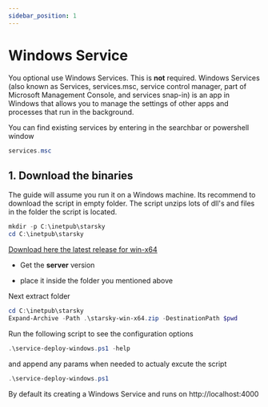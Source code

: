 ```yaml
---
sidebar_position: 1
---
```


# Windows Service

You optional use Windows Services. This is **not** required. Windows Services (also known as Services, services.msc, service control manager, part of Microsoft Management Console, and services snap-in) is an app in Windows that allows you to manage the settings of other apps and processes that run in the background. 

You can find existing services by entering in the searchbar or powershell window

```powershell
services.msc
```

## 1. Download the binaries

The guide will assume you run it on a Windows machine.
Its recommend to download the script in empty folder.
The script unzips lots of dll's and files in the folder the script is located.


```powershell
mkdir -p C:\inetpub\starsky
cd C:\inetpub\starsky
```

[Download here the latest release for win-x64](https://github.com/qdraw/starsky/releases)

- Get the **server** version

- place it inside the folder you mentioned above

Next extract folder

```powershell
cd C:\inetpub\starsky
Expand-Archive -Path .\starsky-win-x64.zip -DestinationPath $pwd
```

Run the following script to see the configuration options

```powershell
.\service-deploy-windows.ps1 -help
```

and append any params when needed to actualy excute the script

```powershell
.\service-deploy-windows.ps1
```

By default its creating a Windows Service and runs on
http://localhost:4000

